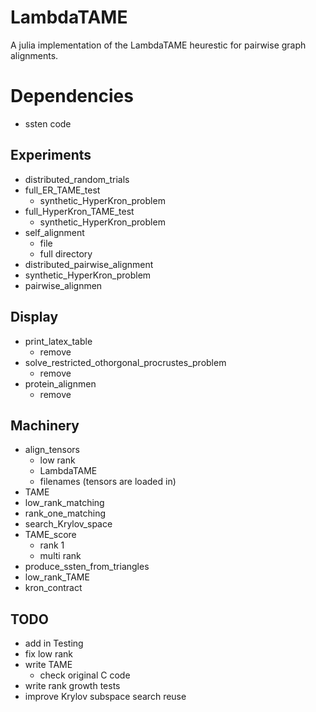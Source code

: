 LambdaTAME
==========

A julia implementation of the LambdaTAME heurestic for pairwise graph alignments.

Dependencies
============
* ssten code

Experiments
-----------
* distributed_random_trials
* full_ER_TAME_test
  - synthetic_HyperKron_problem
* full_HyperKron_TAME_test
  - synthetic_HyperKron_problem
* self_alignment
  - file
  - full directory
* distributed_pairwise_alignment
* synthetic_HyperKron_problem
* pairwise_alignmen

Display
-------
* print_latex_table
  - remove
* solve_restricted_othorgonal_procrustes_problem
  - remove
* protein_alignmen
  - remove
  
Machinery
---------
* align_tensors
  - low rank 
  - LambdaTAME
  - filenames (tensors are loaded in)
* TAME
* low_rank_matching
* rank_one_matching
* search_Krylov_space
* TAME_score
  - rank 1
  - multi rank
* produce_ssten_from_triangles
* low_rank_TAME
* kron_contract

TODO
----
* add in Testing
* fix low rank
* write TAME
  - check original C code
* write rank growth tests
* improve Krylov subspace search reuse